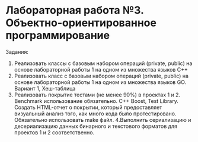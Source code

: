 # Лабораторная работа №3. Объектно-ориентированное программирование

Задания: 
1. Реализовать классы с базовым набором операций (private, public) на
основе лабораторной работы 1 на одном из множества языков C++
2. Реализовать класс с базовым набором операций (private, public) на
основе лабораторной работы 1 на одном из множества языков GO. Вариант 1, Хеш-таблица
3. Реализовать покрытие тестами (не менее 90%) в проектах 1 и 2. Benchmark
использование обязательно. C++ Boost, Test Library. Создать HTML-отчет о
покрытии, который предоставляет визуальный анализ того, как
много кода было протестировано. Обязательно использовать make файл.
4.Выполнить сериализацию и десериализацию данных бинарного и текстового
форматов для проектов 1 и 2 соответственно.
